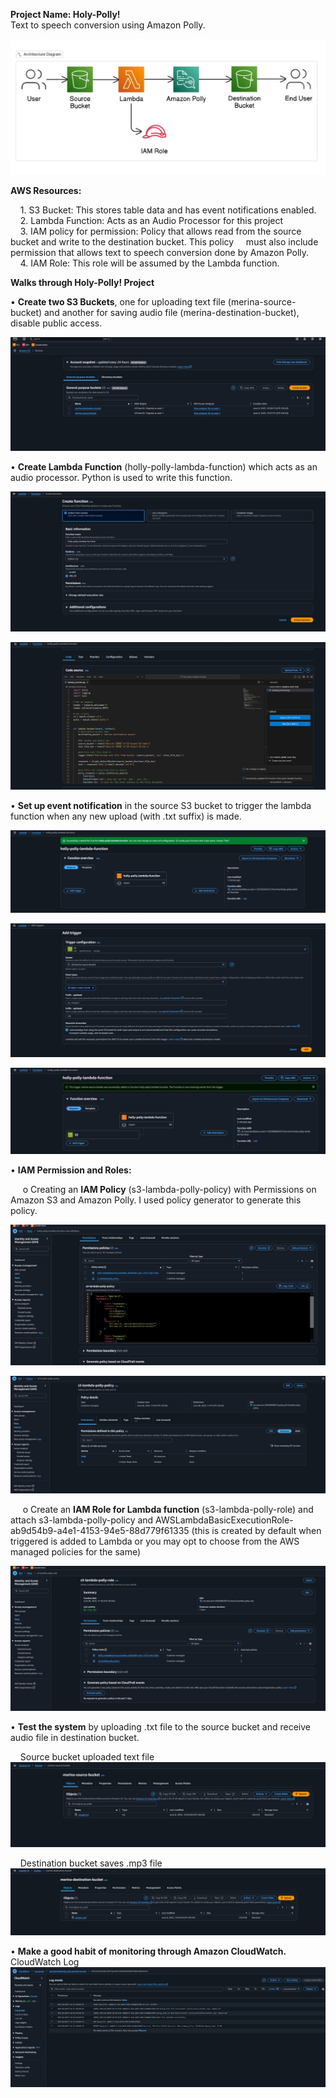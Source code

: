 **Project Name: Holy-Polly!**  
Text to speech conversion using Amazon Polly.    

![image alt](https://github.com/merina-poudyal/Holy-Poly-/blob/master/Polly%20Images/Polly%20Architecture.jpg)  


**AWS Resources:**    

&nbsp;&nbsp;&nbsp;&nbsp;1. S3 Bucket: This stores table data and has event notifications enabled.  
&nbsp;&nbsp;&nbsp;&nbsp;2. Lambda Function: Acts as an Audio Processor for this project  
&nbsp;&nbsp;&nbsp;&nbsp;3. IAM policy for permission: Policy that allows read from the source bucket and write to the destination bucket. This policy &nbsp;&nbsp;&nbsp;&nbsp;must also include permission that allows text to speech conversion done by Amazon Polly.  
&nbsp;&nbsp;&nbsp;&nbsp;4. IAM Role: This role will be assumed by the Lambda function.  

  
**Walks through Holy-Polly! Project**  
  
•	**Create two S3 Buckets**, one for uploading text file (merina-source-bucket) and another for saving audio file (merina-destination-bucket), disable public access.    

![image alt](https://github.com/merina-poudyal/Holy-Poly-/blob/master/Polly%20Images/s3%20buckets.jpg)     

•	**Create Lambda Function** (holly-polly-lambda-function) which acts as an audio processor. Python is used to write this function.    

![image alt](https://github.com/merina-poudyal/Holy-Poly-/blob/master/Polly%20Images/Create%20Function.jpg)    

![image alt](https://github.com/merina-poudyal/Holy-Poly-/blob/master/Polly%20Images/Lambda%20Function%20Code%20Snippet.jpg)    

 
•	**Set up event notification** in the source S3 bucket to trigger the lambda function when any new upload (with .txt suffix) is made.   

![image alt](https://github.com/merina-poudyal/Holy-Poly-/blob/master/Polly%20Images/1%20event%20notification.jpg)   

![image alt](https://github.com/merina-poudyal/Holy-Poly-/blob/master/Polly%20Images/2%20event%20notification%20.jpg)  

![image alt](https://github.com/merina-poudyal/Holy-Poly-/blob/master/Polly%20Images/3%20event%20notification%20.jpg)  




•	**IAM Permission and Roles:**    

  &nbsp;&nbsp;&nbsp;&nbsp; o Creating an **IAM Policy** (s3-lambda-polly-policy) with Permissions on Amazon S3 and Amazon Polly. I used policy generator to generate this policy.    
  
  ![image alt](https://github.com/merina-poudyal/Holy-Poly-/blob/master/Polly%20Images/IAM%20Permission%201.jpg)    
  
  ![image alt](https://github.com/merina-poudyal/Holy-Poly-/blob/master/Polly%20Images/IAM%20policy.jpg) 
  
  

  &nbsp;&nbsp;&nbsp;&nbsp; o	Create an **IAM Role for Lambda function** (s3-lambda-polly-role) and attach s3-lambda-polly-policy and AWSLambdaBasicExecutionRole-ab9d54b9-a4e1-4153-94e5-88d779f61335 (this is created by default when triggered is added to Lambda or you may opt to choose from the AWS managed policies for the same)      
  
 ![image alt](https://github.com/merina-poudyal/Holy-Poly-/blob/master/Polly%20Images/IAM%20Role.jpg)     
 
 
•	**Test the system** by uploading .txt file to the source bucket and receive audio file in destination bucket.

 &nbsp;&nbsp;&nbsp;&nbsp;Source bucket uploaded text file
![Alt text](https://github.com/merina-poudyal/Holy-Poly-/blob/master/Polly%20Images/Uploaded%20text%20file.jpg)


 &nbsp;&nbsp;&nbsp;&nbsp;Destination bucket saves .mp3 file
![Alt text](https://github.com/merina-poudyal/Holy-Poly-/blob/master/Polly%20Images/saved%20Audio%20File%20.jpg)


•	**Make a good habit of monitoring through Amazon CloudWatch.**  
CloudWatch Log
![Alt text](https://github.com/merina-poudyal/Holy-Poly-/blob/master/Polly%20Images/CloudWatch%20Log.jpg)

